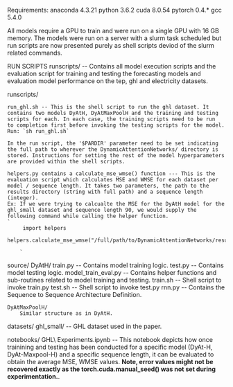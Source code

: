 Requirements:
  anaconda 4.3.21
  python   3.6.2
  cuda     8.0.54
  pytorch  0.4.*
  gcc      5.4.0 
 
All models require a GPU to train and were run on a single GPU with 16 GB memory. The models were run on a server with a slurm task scheduled but run scripts are now presented purely as shell scripts deviod of the slurm related commands.

RUN SCRIPTS
runscripts/   -- Contains all model execution scripts and the evaluation script for training and testing the forecasting models and evaluation model performance on the tep, ghl and electricity datasets.

	      
runscripts/
	
	run_ghl.sh -- This is the shell script to run the ghl dataset. It contains two models DyAtH, DyAtMaxPoolH and the training and testing scripts for each. In each case, the training scripts need to be run  to completion first before invoking the testing scripts for the model.
	Run: `sh run_ghl.sh`

	In the run script, the '$PARDIR' parameter need to be set indicating the full path to wherever the DynamicAttentionNetworks/ directory is stored. Instructions for setting the rest of the model hyperparameters are provided within the shell scripts.

	helpers.py contains a calculate_mse_wmse() function --- This is the evaluation script which calculates MSE and WMSE for each dataset per model / sequence length. It takes two parameters, the path to the results directory (string with full path) and a sequence length (integer).
	Ex: If we were trying to calcualte the MSE for the DyAtH model for the ghl_small dataset and sequence length 90, we would supply the following command while calling the helper function.
	`
         import helpers
         helpers.calculate_mse_wmse("/full/path/to/DynamicAttentionNetworks/results/DyAtH/DyAtH_mean/",90)
         
        `

source/ 
	DyAtH/
		train.py  -- Contains model training logic.
		test.py	  -- Contains model testing logic.
		model_train_eval.py -- Contains helper functions and sub-routines related to model training and testing.
		train.sh  -- Shell script to invoke train.py
		test.sh	  -- Shell script to invoke test.py
		rnn.py  -- Contains the Sequence to Sequence Architecture Definition.

	DyAtMaxPoolH/	
 		Similar structure as in DyAtH.
datasets/
	ghl_small/  -- GHL dataset used in the paper.


notebooks/
    GHL\ Experiments.ipynb  -- This notebook depicts how once trainining and testing has been conducted for a specific model (DyAt-H, DyAt-Maxpool-H) and a specific sequence length, it can be evaluated to obtain the average MSE, WMSE values.
    **Note, error values might not be recovered exactly as the torch.cuda.manual_seed() was not set during experimentation.**. 
